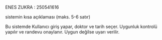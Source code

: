 ENES ZUKRA : 250541616

sistemin kısa açıklaması (maks. 5-6 satır)

Bu sistemde 
Kullanıcı giriş yapar, doktor ve tarih seçer. 
Uygunluk kontrolü yapılır ve randevu onaylanır. 
Uygun değilse uyarı verilir.
